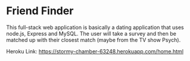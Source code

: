# Friend Finder

This full-stack web application is basically a dating application that uses node.js, Express and MySQL.  The user will take a survey and then be matched up with their closest match (maybe from the TV show Psych).

Heroku Link: https://stormy-chamber-63248.herokuapp.com/home.html
